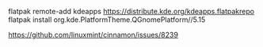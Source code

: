 flatpak remote-add kdeapps https://distribute.kde.org/kdeapps.flatpakrepo
flatpak install org.kde.PlatformTheme.QGnomePlatform//5.15

https://github.com/linuxmint/cinnamon/issues/8239
